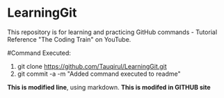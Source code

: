 # LearningGit
This repository is for learning and practicing GitHub commands - Tutorial Reference "The Coding Train" on YouTube.

#Command Executed:
 1. git clone https://github.com/Tauqirul/LearningGit.git 
 2. git commit -a -m "Added command executed to readme"

__This is modified line__, using markdown.
__This is modifed in GITHUB site__
